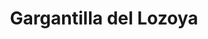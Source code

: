 ---
title: Gargantilla del Lozoya
url: /gargantilla-del-lozoya/
latitude: 40.965
longitude: -3.717
---
